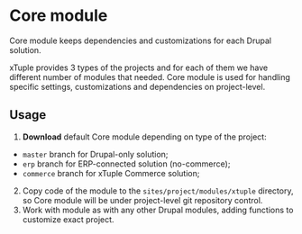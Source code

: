# Core module

Core module keeps dependencies and customizations for each Drupal solution.

xTuple provides 3 types of the projects and for each of them we have different number of modules that needed.
Core module is used for handling specific settings, customizations and dependencies on project-level.

## Usage

1. __Download__ default Core module depending on type of the project:
 + `master` branch for Drupal-only solution;
 + `erp` branch for ERP-connected solution (no-commerce);
 + `commerce` branch for xTuple Commerce solution;
2. Copy code of the module to the `sites/project/modules/xtuple` directory, so Core module will be under project-level git repository control.
3. Work with module as with any other Drupal modules, adding functions to customize exact project.
